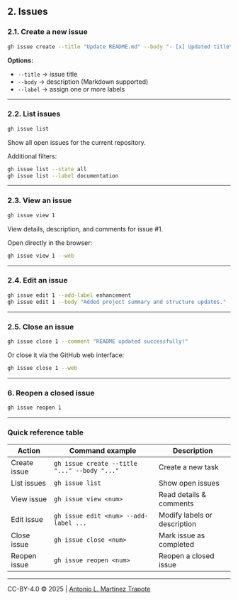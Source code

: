 ## 2. Issues

### 2.1. Create a new issue
```bash
gh issue create --title "Update README.md" --body "- [x] Updated title\n- [ ] Added project summary\n- [ ] Updated structure" --label documentation
```

**Options:**
- `--title` → issue title  
- `--body` → description (Markdown supported)  
- `--label` → assign one or more labels  

---

### 2.2. List issues
```bash
gh issue list
```
Show all open issues for the current repository.

Additional filters:
```bash
gh issue list --state all
gh issue list --label documentation
```

---

### 2.3. View an issue
```bash
gh issue view 1
```
View details, description, and comments for issue #1.

Open directly in the browser:
```bash
gh issue view 1 --web
```

---

### 2.4. Edit an issue
```bash
gh issue edit 1 --add-label enhancement
gh issue edit 1 --body "Added project summary and structure updates."
```

---

### 2.5. Close an issue
```bash
gh issue close 1 --comment "README updated successfully!"
```
Or close it via the GitHub web interface:
```bash
gh issue close 1 --web
```

---

### 6. Reopen a closed issue
```bash
gh issue reopen 1
```

---

### Quick reference table

| Action           | Command example                                   | Description |
|------------------|---------------------------------------------------|-------------|
| Create issue     | `gh issue create --title "..." --body "..."`      | Create a new task |
| List issues      | `gh issue list`                                   | Show open issues |
| View issue       | `gh issue view <num>`                             | Read details & comments |
| Edit issue       | `gh issue edit <num> --add-label ...`             | Modify labels or description |
| Close issue      | `gh issue close <num>`                            | Mark issue as completed |
| Reopen issue     | `gh issue reopen <num>`                           | Reopen a closed issue |

---
CC-BY-4.0 &copy; 2025 | [Antonio L. Martínez Trapote](https://github.com/antoniotrapote) 
